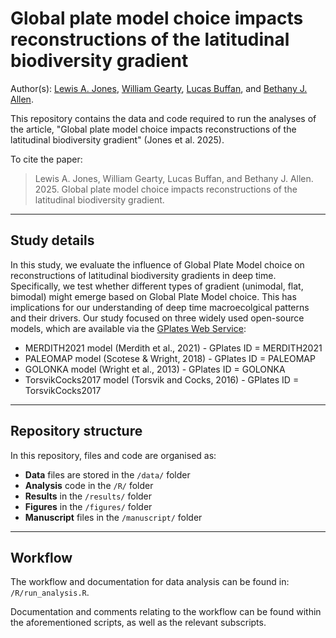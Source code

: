 # Global plate model choice impacts reconstructions of the latitudinal biodiversity gradient

Author(s): [Lewis A. Jones](mailto:LewisA.Jones@outlook.com), [William Gearty](willgearty@gmail.com), [Lucas Buffan](mailto:lucas.buffan@ens-lyon.fr), and [Bethany J. Allen](mailto:Bethany.Allen@bsse.ethz.ch).

This repository contains the data and code required to run the analyses of the article, "Global plate model choice impacts reconstructions of the latitudinal biodiversity gradient" (Jones et al. 2025). 

To cite the paper: 
> Lewis A. Jones, William Gearty, Lucas Buffan, and Bethany J. Allen. 2025. Global plate model choice impacts reconstructions of the latitudinal biodiversity gradient.

-------

## Study details

In this study, we evaluate the influence of Global Plate Model choice on reconstructions of latitudinal biodiversity gradients in deep time. Specifically, we test whether different types of gradient (unimodal, flat, bimodal) might emerge based on Global Plate Model choice. This has implications for our understanding of deep time macroecolgical patterns and their drivers. Our study focused on three widely used open-source models, which are available via the [GPlates Web Service](https://gwsdoc.gplates.org/reconstruction-models):

* MERDITH2021 model (Merdith et al., 2021) - GPlates ID = MERDITH2021
* PALEOMAP model (Scotese & Wright, 2018) - GPlates ID = PALEOMAP
* GOLONKA model (Wright et al., 2013) - GPlates ID = GOLONKA
* TorsvikCocks2017 model (Torsvik and Cocks, 2016) - GPlates ID = TorsvikCocks2017

-------
## Repository structure

In this repository, files and code are organised as:

* **Data** files are stored in the `/data/` folder
* **Analysis** code in the `/R/` folder
* **Results** in the `/results/` folder
* **Figures** in the `/figures/` folder
* **Manuscript** files in the `/manuscript/` folder

-------

## Workflow

The workflow and documentation for data analysis can be found in: `/R/run_analysis.R`.

Documentation and comments relating to the workflow can be found within the aforementioned scripts, as well as the relevant subscripts.
